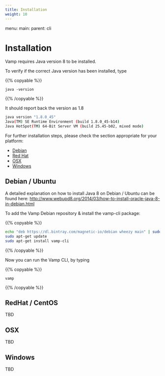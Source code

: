 ```yaml
---
title: Installation
weight: 10
---
```

menu:
  main:
    parent: cli

# Installation

Vamp requires Java version 8 to be installed. 

To verify if the correct Java version has been installed, type 

{{% copyable %}}
```
java -version
``` 
{{% /copyable %}}

It should report back the version as 1.8
```bash
java version "1.8.0_45"
Java(TM) SE Runtime Environment (build 1.8.0_45-b14)
Java HotSpot(TM) 64-Bit Server VM (build 25.45-b02, mixed mode)
```

For further installation steps, please check the section appropriate for your platform:

* [Debian](#debian)
* [Red Hat](#redhat)
* [OSX](#osx)
* [Windows](#windows)


## <a name="debian"></a>Debian / Ubuntu
A detailed explanation on how to install Java 8 on Debian / Ubuntu can be found here: 
http://www.webupd8.org/2014/03/how-to-install-oracle-java-8-in-debian.html


To add the Vamp Debian repository & install the vamp-cli package:

{{% copyable %}}
```bash
echo "deb https://dl.bintray.com/magnetic-io/debian wheezy main" | sudo tee -a /etc/apt/sources.list
sudo apt-get update
sudo apt-get install vamp-cli
```
{{% /copyable %}}

Now you can run the Vamp CLI, by typing 

{{% copyable %}}
```
vamp
```
{{% /copyable %}}


## <a name="redhat"></a>RedHat / CentOS

TBD

## <a name="osx"></a>OSX

TBD

## <a name="windows"></a>Windows

TBD